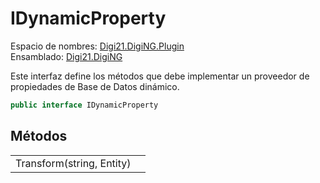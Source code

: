 # IDynamicProperty

Espacio de nombres: [Digi21.DigiNG.Plugin](../../)  
Ensamblado: [Digi21.DigiNG](../../../digi21.diging/)

Este interfaz define los métodos que debe implementar un proveedor de propiedades de Base de Datos dinámico.

```csharp
public interface IDynamicProperty
```

## Métodos

|  |  |
| :--- | :--- |
| Transform\(string, Entity\) |  |

